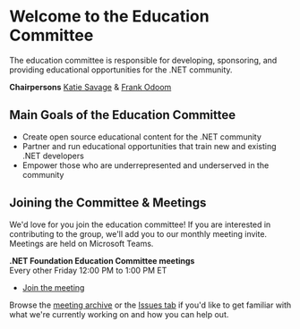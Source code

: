 # Welcome to the Education Committee
The education committee is responsible for developing, sponsoring, and providing educational opportunities for the .NET community.

**Chairpersons** [Katie Savage](https://github.com/katiesavage) & [Frank Odoom](https://github.com/frankodoom) 

## Main Goals of the Education Committee
- Create open source educational content for the .NET community
- Partner and run educational opportunities that train new and existing .NET developers
- Empower those who are underrepresented and underserved in the community

## Joining the Committee & Meetings
We'd love for you join the education committee! If you are interested in contributing to the group, we'll add you to our monthly meeting invite. Meetings are held on Microsoft Teams.

**.NET Foundation Education Committee meetings**  
Every other Friday 12:00 PM to 1:00 PM ET
- [Join the meeting](https://teams.microsoft.com/l/meetup-join/19%3ameeting_NmZjNTkyMTAtMjc3Yi00MjJkLTgwMjYtYWI2ZTljMWU1YmI2%40thread.v2/0?context=%7b%22Tid%22%3a%2272f988bf-86f1-41af-91ab-2d7cd011db47%22%2c%22Oid%22%3a%22e196d8e6-f7d3-4a7d-b526-c2af9dfd5cff%22%7d)

Browse the [meeting archive](https://github.com/dotnet-foundation/wg-education/tree/master/meetings) or the [Issues tab](https://github.com/dotnet-foundation/wg-education/issues) if you'd like to get familiar with what we're currently working on and how you can help out.

